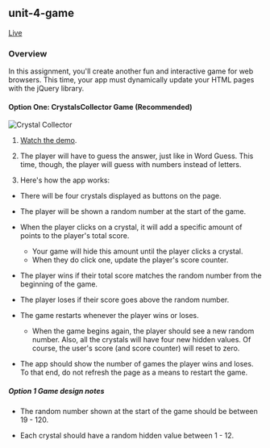 ## unit-4-game

[Live](https://yukanishijima.github.io/unit-4-game/)

### Overview

In this assignment, you'll create another fun and interactive game for web browsers. This time, your app must dynamically update your HTML pages with the jQuery library.

#### Option One: CrystalsCollector Game (Recommended)

![Crystal Collector](Images/1-CrystalCollector.jpg)

1. [Watch the demo](https://youtu.be/yNI0l2FMeCk).

2. The player will have to guess the answer, just like in Word Guess. This time, though, the player will guess with numbers instead of letters. 

3. Here's how the app works:

  * There will be four crystals displayed as buttons on the page.

  * The player will be shown a random number at the start of the game.

  * When the player clicks on a crystal, it will add a specific amount of points to the player's total score. 

    * Your game will hide this amount until the player clicks a crystal.
    * When they do click one, update the player's score counter.

  * The player wins if their total score matches the random number from the beginning of the game.

  * The player loses if their score goes above the random number.

  * The game restarts whenever the player wins or loses.

    * When the game begins again, the player should see a new random number. Also, all the crystals will have four new hidden values. Of course, the user's score (and score counter) will reset to zero.

  * The app should show the number of games the player wins and loses. To that end, do not refresh the page as a means to restart the game.

##### Option 1 Game design notes

* The random number shown at the start of the game should be between 19 - 120.

* Each crystal should have a random hidden value between 1 - 12.